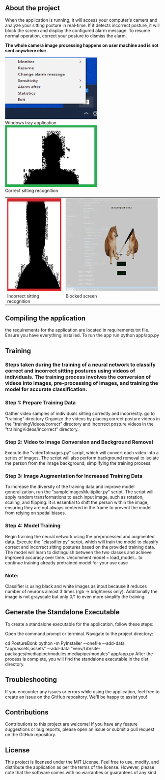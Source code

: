 ## About the project
When the application is running, it will access your computer's camera and analyze your sitting posture in real-time. If it detects incorrect posture, it will block the screen and display the configured alarm message. To resume normal operation, correct your posture to dismiss the alarm.

**The whole camera image processing happens on user machine and is not sent anywhere else**
<div>
  <img src="https://github.com/wmatecki97/PostureBonk/blob/main/examples/tray_application.png?raw=true" alt="Tray application" width="300" height="200">
  <div> Windows tray application </div>
</div>


<div>
  <img src="https://github.com/wmatecki97/PostureBonk/blob/main/examples/correct.jpg?raw=true" alt=" Correct sitting recognition" width="300" height="200">
  <div> Correct sitting recognition </div>
</div>

<table>
  <tr>
    <td valign="top"><img src="https://github.com/wmatecki97/PostureBonk/blob/main/examples/invalid.jpg?raw=true" alt="Incorrect sitting recognition" width="300" height="300"></td>
    <td valign="top"><img src="https://github.com/wmatecki97/PostureBonk/blob/main/examples/blocked_screen.png?raw=true" alt="Blocked screen" width="600" height="300"></td>
  </tr>
    <tr>
    <td valign="top"> Incorrect sitting recognition</td>
    <td valign="top">Blocked screen </td>
  </tr>
</table>


## Compiling the application
the requirements for the application are located in requirements.txt file. Ensure you have everything installed.
To run the app run python app/app.py

## Training
### Steps taken during the training of a neural network to classify correct and incorrect sitting postures using videos of individuals. The training process involves the conversion of videos into images, pre-processing of images, and training the model for accurate classification.

### Step 1: Prepare Training Data

Gather video samples of individuals sitting correctly and incorrectly.
go to "training" directory
Organize the videos by placing correct posture videos in the "trainingVideos/correct" directory and incorrect posture videos in the "trainingVideos/incorrect" directory.
### Step 2: Video to Image Conversion and Background Removal

Execute the "videoToImages.py" script, which will convert each video into a series of images.
The script will also perform background removal to isolate the person from the image background, simplifying the training process.
### Step 3: Image Augmentation for Increased Training Data

To increase the diversity of the training data and improve model generalization, run the "sampleImagesMultiplier.py" script.
The script will apply random transformations to each input image, such as rotation, scaling, and flipping.
It is essential to shift the person within the image, ensuring they are not always centered in the frame to prevent the model from relying on spatial biases.

### Step 4: Model Training

Begin training the neural network using the preprocessed and augmented data.
Execute the "classifier.py" script, which will train the model to classify correct and incorrect sitting postures based on the provided training data.
The model will learn to distinguish between the two classes and achieve improved accuracy over time.
Uncomment model = load_model... to continue training already pretrained model for your use case

### Note:
Classifier is using black and white images as input because it reduces number of neurons almost 3 times (rgb -> brightness only). 
Additionally the image is not grayscale but only 0/1 to even more simplify the training.


## Generate the Standalone Executable
To create a standalone executable for the application, follow these steps:

Open the command prompt or terminal.
Navigate to the project directory:

cd PostureBonk
python -m PyInstaller  --onefile --add-data "app/assets;assets" --add-data "venv/Lib/site-packages/mediapipe/modules;mediapipe/modules" app/app.py
After the process is complete, you will find the standalone executable in the dist directory.

## Troubleshooting
If you encounter any issues or errors while using the application, feel free to create an issue on the GitHub repository. We'll be happy to assist you!

## Contributions
Contributions to this project are welcome! If you have any feature suggestions or bug reports, please open an issue or submit a pull request on the GitHub repository.

## License
This project is licensed under the MIT License. Feel free to use, modify, and distribute the application as per the terms of the license. However, please note that the software comes with no warranties or guarantees of any kind.
